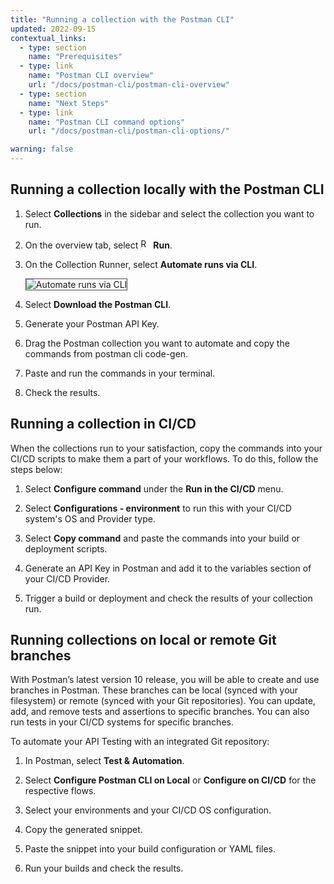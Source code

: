 ```yaml
---
title: "Running a collection with the Postman CLI"
updated: 2022-09-15
contextual_links:
  - type: section
    name: "Prerequisites"
  - type: link
    name: "Postman CLI overview"
    url: "/docs/postman-cli/postman-cli-overview"
  - type: section
    name: "Next Steps"
  - type: link
    name: "Postman CLI command options"
    url: "/docs/postman-cli/postman-cli-options/"

warning: false
---
```


## Running a collection locally with the Postman CLI

1. Select **Collections** in the sidebar and select the collection you want to run.

1. On the overview tab, select <img alt="Runner icon" src="https://assets.postman.com/postman-docs/icon-runner-v9.jpg#icon" width="16px"> **Run**.

1. On the Collection Runner, select **Automate runs via CLI**.

    <img alt="Automate runs via CLI" src="https://assets.postman.com/postman-docs/automate-cli-v10.jpg" style="border: 1px solid #4a4a4a">

1. Select **Download the Postman CLI**.

1. Generate your Postman API Key.

1. Drag the Postman collection you want to automate and copy the commands from postman cli code-gen.

1. Paste and run the commands in your terminal.

1. Check the results.

## Running a collection in CI/CD

When the collections run to your satisfaction, copy the commands into your CI/CD scripts to make them a part of your workflows. To do this, follow the steps below:

1. Select **Configure command** under the **Run in the CI/CD** menu.

1. Select **Configurations - environment** to run this with your CI/CD system's OS and Provider type.

1. Select **Copy command** and paste the commands into your build or deployment scripts.

1. Generate an API Key in Postman and add it to the variables section of your CI/CD Provider.

1. Trigger a build or deployment and check the results of your collection run.

## Running collections on local or remote Git branches

With Postman’s latest version 10 release, you will be able to create and use branches in Postman. These branches can be local (synced with your filesystem) or remote (synced with your Git repositories). You can update, add, and remove tests and assertions to specific branches. You can also run tests in your CI/CD systems for specific branches.

To automate your API Testing with an integrated Git repository:

1. In Postman, select **Test & Automation**.

1. Select **Configure Postman CLI on Local** or **Configure on CI/CD** for the respective flows.

1. Select your environments and your CI/CD OS configuration.

1. Copy the generated snippet.

1. Paste the snippet into your build configuration or YAML files.

1. Run your builds and check the results.
